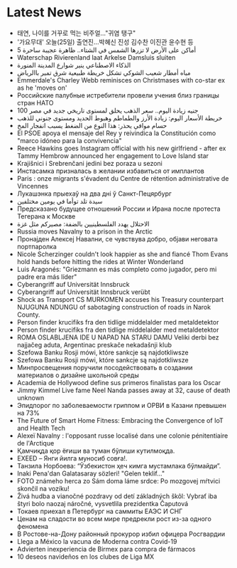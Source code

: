 # Latest News
-  태연, 나이를 거꾸로 먹는 비주얼…"귀염 탱구"
-  '가요무대' 오늘(25일) 출연진…박혜신 진성 김수찬 이진관 윤수현 등
-  5 أماكن على الأرض لا تزرها الشمس في الشتاء.. ظاهرة عجيبة ساحرة
-  Waterschap Rivierenland laat Arkelse Damsluis sluiten
-  الذكاء الاصطناعي ينير شوارع المدينة المنورة
-  مياه أمطار شعيب الشوكي تشكل خريطة طبيعية شرق تمير باالرياض
-  Emmerdale's Charley Webb reminisces on Christmases with co-star ex as he 'moves on'
-  Российские палубные истребители провели учения близ границы стран НАТО
-  100 جنيه زيادة اليوم.. سعر الذهب يحلق لمستوى تاريخي جديد في مصر
-  خريطة الأسعار اليوم: زيادة الأرز والطماطم وهبوط الحديد ومستوى جنوني للذهب
-  حسام موافي يحذر: هذا النوع من الضغط يسبب انفجار المخ
-  El PSOE apoya el mensaje del Rey y reivindica la Constitución como "marco idóneo para la convivencia"
-  Reece Hawkins goes Instagram official with his new girlfriend - after ex Tammy Hembrow announced her engagement to Love Island star
-  Krajišnici i Srebrenčani jedini bez poraza u sezoni
-  Инстасамка призналась в желании избавиться от имплантов
-  Paris : onze migrants s'évadent du Centre de rétention administrative de Vincennes
-  Лукашэнка прыехаў на два дні ў Санкт-Пецярбург
-  سيدة تلد توأما في يومين مختلفين
-  Предсказано будущее отношений России и Ирана после протеста Тегерана к Москве
-  الاحتلال يهدد الفلسطينيين بالضفة: مصيركم مثل غزة
-  Russia moves Navalny to a prison in the Arctic
-  Пронајден Алексеј Навални, се чувствува добро, објави неговата портпаролка
-  Nicole Scherzinger couldn't look happier as she and fiancé Thom Evans hold hands before hitting the rides at Winter Wonderland
-  Luis Aragonés: "Griezmann es más completo como jugador, pero mi padre era más líder"
-  Cyberangriff auf Universität Innsbruck
-  Cyberangriff auf Universität Innsbruck verübt
-  Shock as Transport CS MURKOMEN accuses his Treasury counterpart NJUGUNA NDUNGU of sabotaging construction of roads in Narok County.
-  Person finder krucifiks fra den tidlige middelalder med metaldetektor
-  Person finder krucifiks fra den tidlige middelalder med metaldetektor
-  ROMA OSLABLJENA IDE U NAPAD NA STARU DAMU Veliki derbi bez najjačeg aduta, Argentinac preskače nekadašnji klub
-  Szefowa Banku Rosji mówi, które sankcje są najdotkliwsze
-  Szefowa Banku Rosji mówi, które sankcje są najdotkliwsze
-  Минпросвещения поручили посодействовать в создании материалов о дизайне школьной среды
-  Academia de Hollywood define sus primeros finalistas para los Oscar
-  Jimmy Kimmel Live fame Neel Nanda passes away at 32, cause of death unknown
-  Эпидпорог по заболеваемости гриппом и ОРВИ в Казани превышен на 73%
-  The Future of Smart Home Fitness: Embracing the Convergence of IoT and Health Tech
-  Alexeï Navalny : l'opposant russe localisé dans une colonie pénitentiaire de l'Arctique
-  Қамчиқда қор ёғиши ва туман бўлиши кутилмоқда.
-  ЕXEED – Янги йилга муносиб совға!.
-  Танзила Норбоева: “Ўзбекистон ҳеч кимга мустамлака бўлмайди”.
-  Inaki Pena'dan Galatasaray sözleri! "Gelen teklif..."
-  FOTO známeho herca zo Sám doma láme srdce: Po mozgovej mŕtvici skončil na vozíku!
-  Živá hudba a vianočné pozdravy od detí základných škôl: Vybrať iba štyri bolo naozaj náročné, vysvetlila prezidentka Čaputová
-  Токаев приехал в Петербург на саммиты ЕАЭС И СНГ
-  Ценам на сладости во всем мире предрекли рост из-за одного феномена
-  В Ростове-на-Дону районный прокурор избил офицера Росгвардии
-  Llega a México la vacuna de Moderna contra Covid-19
-  Advierten inexperiencia de Birmex para compra de fármacos
-  10 deseos navideños en los clubes de Liga MX
